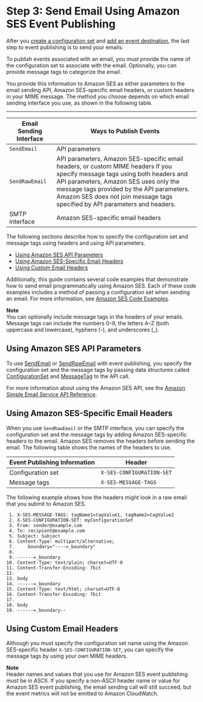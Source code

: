 # Step 3: Send Email Using Amazon SES Event Publishing<a name="event-publishing-send-email"></a>

After you [create a configuration set](event-publishing-create-configuration-set.md) and [add an event destination](event-publishing-add-event-destination.md), the last step to event publishing is to send your emails\.

To publish events associated with an email, you must provide the name of the configuration set to associate with the email\. Optionally, you can provide message tags to categorize the email\.

You provide this information to Amazon SES as either parameters to the email sending API, Amazon SES\-specific email headers, or custom headers in your MIME message\. The method you choose depends on which email sending interface you use, as shown in the following table\.


****  

| Email Sending Interface | Ways to Publish Events | 
| --- | --- | 
|  `SendEmail`  |  API parameters  | 
|  `SendRawEmail`  |  API parameters, Amazon SES\-specific email headers, or custom MIME headers   If you specify message tags using both headers and API parameters, Amazon SES uses only the message tags provided by the API parameters\. Amazon SES does not join message tags specified by API parameters and headers\.    | 
|  SMTP interface  |  Amazon SES\-specific email headers  | 

The following sections describe how to specify the configuration set and message tags using headers and using API parameters\.
+ [Using Amazon SES API Parameters](#event-publishing-using-ses-parameters)
+ [Using Amazon SES\-Specific Email Headers](#event-publishing-using-ses-headers)
+ [Using Custom Email Headers](#event-publishing-using-custom-headers)

Additionally, this guide contains several code examples that demonstrate how to send email programmatically using Amazon SES\. Each of these code examples includes a method of passing a configuration set when sending an email\. For more information, see [Amazon SES Code Examples](samplecodeindex.md)\.

**Note**  
You can optionally include message tags in the headers of your emails\. Message tags can include the numbers 0–9, the letters A–Z \(both uppercase and lowercase\), hyphens \(\-\), and underscores \(\_\)\.

## Using Amazon SES API Parameters<a name="event-publishing-using-ses-parameters"></a>

To use [SendEmail](http://docs.aws.amazon.com/ses/latest/APIReference/API_SendEmail.html) or [SendRawEmail](http://docs.aws.amazon.com/ses/latest/APIReference/API_SendRawEmail.html) with event publishing, you specify the configuration set and the message tags by passing data structures called [ConfigurationSet](http://docs.aws.amazon.com/ses/latest/APIReference/API_ConfigurationSet.html) and [MessageTag](http://docs.aws.amazon.com/ses/latest/APIReference/API_MessageTag.html) to the API call\.

For more information about using the Amazon SES API, see the [Amazon Simple Email Service API Reference](http://docs.aws.amazon.com/ses/latest/APIReference/)\.

## Using Amazon SES\-Specific Email Headers<a name="event-publishing-using-ses-headers"></a>

When you use `SendRawEmail` or the SMTP interface, you can specify the configuration set and the message tags by adding Amazon SES\-specific headers to the email\. Amazon SES removes the headers before sending the email\. The following table shows the names of the headers to use\. 


| Event Publishing Information | Header | 
| --- | --- | 
|  Configuration set  |  `X-SES-CONFIGURATION-SET`  | 
|  Message tags  |  `X-SES-MESSAGE-TAGS`  | 

The following example shows how the headers might look in a raw email that you submit to Amazon SES\.

```
 1. X-SES-MESSAGE-TAGS: tagName1=tagValue1, tagName2=tagValue2
 2. X-SES-CONFIGURATION-SET: myConfigurationSet
 3. From: sender@example.com
 4. To: recipient@example.com
 5. Subject: Subject
 6. Content-Type: multipart/alternative;
 7. 	boundary="----=_boundary"
 8. 
 9. ------=_boundary
10. Content-Type: text/plain; charset=UTF-8
11. Content-Transfer-Encoding: 7bit
12. 
13. body
14. ------=_boundary
15. Content-Type: text/html; charset=UTF-8
16. Content-Transfer-Encoding: 7bit
17. 
18. body
19. ------=_boundary--
```

## Using Custom Email Headers<a name="event-publishing-using-custom-headers"></a>

Although you must specify the configuration set name using the Amazon SES\-specific header `X-SES-CONFIGURATION-SET`, you can specify the message tags by using your own MIME headers\.

**Note**  
Header names and values that you use for Amazon SES event publishing must be in ASCII\. If you specify a non\-ASCII header name or value for Amazon SES event publishing, the email sending call will still succeed, but the event metrics will not be emitted to Amazon CloudWatch\.